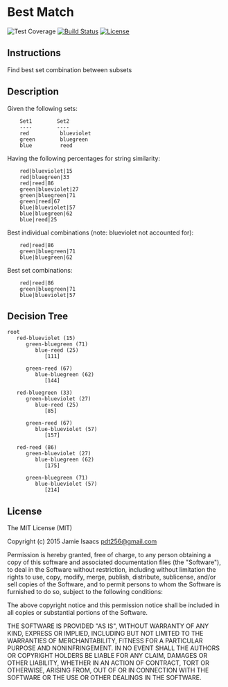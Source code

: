 # Best Match
![Test Coverage](http://img.shields.io/badge/coverage-100%25-green.svg)
[![Build Status](https://travis-ci.org/pdt256/bestmatch.svg?branch=master)](https://travis-ci.org/pdt256/bestmatch)
[![License](https://img.shields.io/github/license/pdt256/bestmatch.svg)](https://github.com/pdt256/bestmatch/blob/master/LICENSE.txt)

## Instructions

Find best set combination between subsets

## Description

Given the following sets: 

```
    Set1        Set2
    ----        ----
    red          blueviolet
    green        bluegreen
    blue         reed
```

Having the following percentages for string similarity:

```
    red|blueviolet|15
    red|bluegreen|33
    red|reed|86
    green|blueviolet|27
    green|bluegreen|71
    green|reed|67
    blue|blueviolet|57
    blue|bluegreen|62
    blue|reed|25
```

Best individual combinations (note: blueviolet not accounted for):

```
    red|reed|86
    green|bluegreen|71
    blue|bluegreen|62
```

Best set combinations:

```
    red|reed|86
    green|bluegreen|71
    blue|blueviolet|57
```

## Decision Tree

```
root
   red-blueviolet (15)
      green-bluegreen (71)
         blue-reed (25)
            [111]

      green-reed (67)
         blue-bluegreen (62)
            [144]

   red-bluegreen (33)
      green-blueviolet (27)
         blue-reed (25)
            [85]

      green-reed (67)
         blue-blueviolet (57)
            [157]

   red-reed (86)
      green-blueviolet (27)
         blue-bluegreen (62)
            [175]

      green-bluegreen (71)
         blue-blueviolet (57)
            [214]
```

## License

The MIT License (MIT)

Copyright (c) 2015 Jamie Isaacs <pdt256@gmail.com>

Permission is hereby granted, free of charge, to any person obtaining a copy
of this software and associated documentation files (the "Software"), to deal
in the Software without restriction, including without limitation the rights
to use, copy, modify, merge, publish, distribute, sublicense, and/or sell
copies of the Software, and to permit persons to whom the Software is
furnished to do so, subject to the following conditions:

The above copyright notice and this permission notice shall be included in
all copies or substantial portions of the Software.

THE SOFTWARE IS PROVIDED "AS IS", WITHOUT WARRANTY OF ANY KIND, EXPRESS OR
IMPLIED, INCLUDING BUT NOT LIMITED TO THE WARRANTIES OF MERCHANTABILITY,
FITNESS FOR A PARTICULAR PURPOSE AND NONINFRINGEMENT. IN NO EVENT SHALL THE
AUTHORS OR COPYRIGHT HOLDERS BE LIABLE FOR ANY CLAIM, DAMAGES OR OTHER
LIABILITY, WHETHER IN AN ACTION OF CONTRACT, TORT OR OTHERWISE, ARISING FROM,
OUT OF OR IN CONNECTION WITH THE SOFTWARE OR THE USE OR OTHER DEALINGS IN
THE SOFTWARE.

